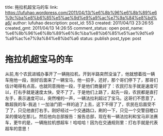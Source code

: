 title: 拖拉机超宝马的车
link: https://lufuhao.wordpress.com/2011/04/13/%e6%8b%96%e6%8b%89%e6%9c%ba%e8%b6%85%e5%ae%9d%e9%a9%ac%e7%9a%84%e8%bd%a6/
author: lufuhao
description: 
post_id: 553
created: 2011/04/13 23:26:55
created_gmt: 2011/04/13 14:26:55
comment_status: open
post_name: %e6%8b%96%e6%8b%89%e6%9c%ba%e8%b6%85%e5%ae%9d%e9%a9%ac%e7%9a%84%e8%bd%a6
status: publish
post_type: post

# 拖拉机超宝马的车

从前,有个农民进城办事开了一辆拖拉机，开到半路突然没油了，他就想着找一辆车拖他一段，刚好后面来了一辆宝马，他一招手，还好，那个哥们停下了，那哥们估计喝得有点高，也就同意捎他一段，于是他们商量好了：农民打左手就是速度可以，打右手就是速度太快，受不了了。于是他们上路了，起先一段，农民都是直打左手，表示速度可以，突然嗖的一声，一辆法拉利超过了宝马。这哥们不愿意了，敢超我的车-我追！一加油门箭一样的追了上去，这下不得了了，农民在后面受不了了，只见他直打右手。刚好经过一个交通路口，刷的一下，只见一个交警目瞪口呆的傻站在那儿。然后他向总部报告：报告总部，现在有一辆法拉利和宝马非法赛车，更牛的是，一辆拖拉机想超车！哈哈哈！因为在交通规则里：打右手就是代表超车的意思！